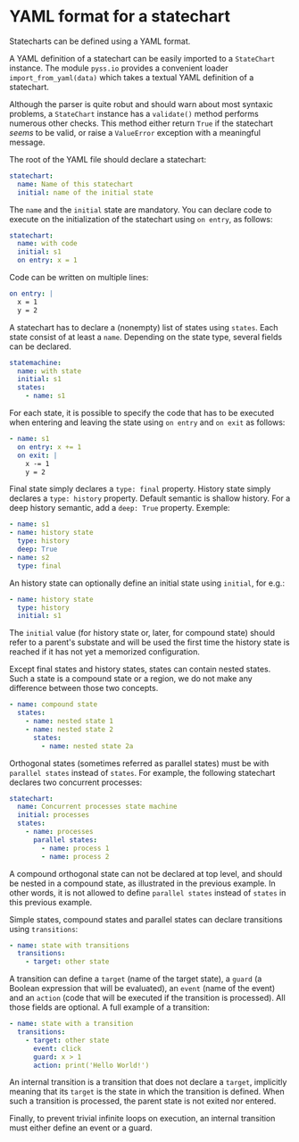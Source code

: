 # YAML format for a statechart

Statecharts can be defined using a YAML format.

A YAML definition of a statechart can be easily imported to a `StateChart` instance.
The module `pyss.io` provides a convenient loader `import_from_yaml(data)` which takes a textual YAML definition
of a statechart.

Although the parser is quite robut and should warn about most syntaxic problems, a `StateChart` instance has a
`validate()` method performs numerous other checks. This method either return `True` if the statechart *seems* to
be valid, or raise a `ValueError` exception with a meaningful message.



The root of the YAML file should declare a statechart:
```yaml
statechart:
  name: Name of this statechart
  initial: name of the initial state
```

The `name` and the `initial` state are mandatory.
You can declare code to execute on the initialization of the statechart using `on entry`, as follows:
```yaml
statechart:
  name: with code
  initial: s1
  on entry: x = 1
```

Code can be written on multiple lines:
```yaml
on entry: |
  x = 1
  y = 2
```

A statechart has to declare a (nonempty) list of states using `states`.
Each state consist of at least a `name`. Depending on the state type, several fields can be declared.

```yaml
statemachine:
  name: with state
  initial: s1
  states:
    - name: s1
```

For each state, it is possible to specify the code that has to be executed when entering and leaving the
state using `on entry` and `on exit` as follows:
```yaml
- name: s1
  on entry: x += 1
  on exit: |
    x -= 1
    y = 2
```

Final state simply declares a `type: final` property.
History state simply declares a `type: history` property. Default semantic is shallow history.
For a deep history semantic, add a `deep: True` property. Exemple:
```yaml
- name: s1
- name: history state
  type: history
  deep: True
- name: s2
  type: final
```

An history state can optionally define an initial state using `initial`, for e.g.:
```yaml
- name: history state
  type: history
  initial: s1
```
The `initial` value (for history state or, later, for compound state) should refer to a parent's
substate and will be used the first time the history state is reached if it has not yet a memorized configuration.

Except final states and history states, states can contain nested states.
Such a state is a compound state or a region, we do not make any difference between those two concepts.
```yaml
- name: compound state
  states:
    - name: nested state 1
    - name: nested state 2
      states:
        - name: nested state 2a
```

Orthogonal states (sometimes referred as parallel states) must be with `parallel states` instead of `states`.
For example, the following statechart declares two concurrent processes:
```yaml
statechart:
  name: Concurrent processes state machine
  initial: processes
  states:
    - name: processes
      parallel states:
        - name: process 1
        - name: process 2
```

A compound orthogonal state can not be declared at top level, and should be nested in a compound state, as
illustrated in the previous example. In other words, it is not allowed to define `parallel states`
instead of `states` in this previous example.

Simple states, compound states and parallel states can declare transitions using `transitions`:
```yaml
- name: state with transitions
  transitions:
    - target: other state
```

A transition can define a `target` (name of the target state), a `guard` (a Boolean expression
that will be evaluated), an `event` (name of the event) and an `action` (code that will be executed if the
transition is processed). All those fields are optional. A full example of a transition:
```yaml
- name: state with a transition
  transitions:
    - target: other state
      event: click
      guard: x > 1
      action: print('Hello World!')
```
An internal transition is a transition that does not declare a `target`, implicitly meaning that its `target` is
the state in which the transition is defined. When such a transition is processed, the parent state is not exited nor
entered.

Finally, to prevent trivial infinite loops on execution, an internal transition must either define an event or a guard.
